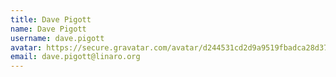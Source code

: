 ```yaml
---
title: Dave Pigott
name: Dave Pigott
username: dave.pigott
avatar: https://secure.gravatar.com/avatar/d244531cd2d9a9519fbadca28d374c13
email: dave.pigott@linaro.org
---
```


